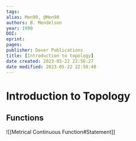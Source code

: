```yaml
---
tags: 
alias: Men90, @Men90
authors: B. Mendelson
year: 1990
DOI: 
eprint: 
pages: 
publisher: Dover Publications
title: [Introduction to topology]
date created: 2023-05-22 22:56:27
date modified: 2023-05-22 22:58:40
---
```


# Introduction to Topology

## Functions

![[Metrical Continuous Function#Statement]]